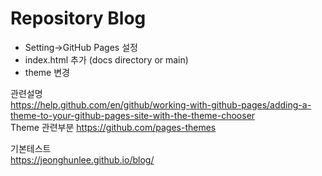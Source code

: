 # Repository Blog

* Setting->GitHub Pages 설정
* index.html 추가 (docs directory or main) 
* theme 변경 


관련설명    
   https://help.github.com/en/github/working-with-github-pages/adding-a-theme-to-your-github-pages-site-with-the-theme-chooser   
Theme 관련부분 
   https://github.com/pages-themes   
   
기본테스트   
  https://jeonghunlee.github.io/blog/
